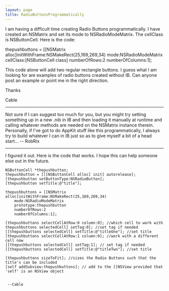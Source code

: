 ```yaml
---
layout: page
title: RadioButtonsProgrammatically
---
```


I am having a difficult time creating Radio Buttons programmatically.  I have created an NSMatrix and set its mode to NSRadioModeMatrix.  The cellClass is NSButtonCell.  Here is the code:

    
thepushbuttons = [[NSMatrix alloc]initWithFrame:NSMakeRect(25,169,269,34)
	mode:NSRadioModeMatrix
	cellClass:[NSButtonCell class]
	numberOfRows:2
	numberOfColumns:1];


This code alone will add two regular rectangle buttons.  I guess what I am looking for are examples of radio buttons created without IB.  Can anyone post an example or point me in the right direction.

Thanks

Cable

----

Not sure if I can suggest too much for you, but you might try setting something up in a new .nib in IB and then loading it manually at runtime and calling whatever methods are needed on the NSMatrix instance therein. Personally, if I've got to do AppKit stuff like this programmatically, I always try to build whatever I can in IB just so as to give myself a bit of a head start... -- RobRix




----

I figured it out.  Here is the code that works.  I hope this can help someone else out in the future. 

    
	NSButtonCell *thepushbutton; 
	thepushbutton = [[[NSButtonCell alloc] init] autorelease]; 
	[thepushbutton setButtonType:NSRadioButton]; 
	[thepushbutton setTitle:@"title"]; 

	thepushbuttons = [[NSMatrix alloc]initWithFrame:NSMakeRect(25,169,269,34)
		mode:NSRadioModeMatrix
		prototype:thepushbutton
		numberOfRows:2
		numberOfColumns:1]; 

	[thepushbuttons selectCellAtRow:0 column:0]; //which cell to work with
	thepushbuttons selectedCell] setTag:0]; //set tag if needed
	[[thepushbuttons selectedCell] setTitle:@"titleOne"]; //set title 
	[thepushbuttons selectCellAtRow:1 column:0]; //work with a different cell now
	[[thepushbuttons selectedCell] setTag:1]; // set tag if needed
	[[thepushbuttons selectedCell] setTitle:@"titleTwo"]; //set title

	[thepushbuttons sizeToFit]; //sizes the Radio Buttons such that the title's can be included 
	[self addSubview:thepushbuttons]; // add to the [[NSView provided that 'self' is an NSView object
 

     --Cable

